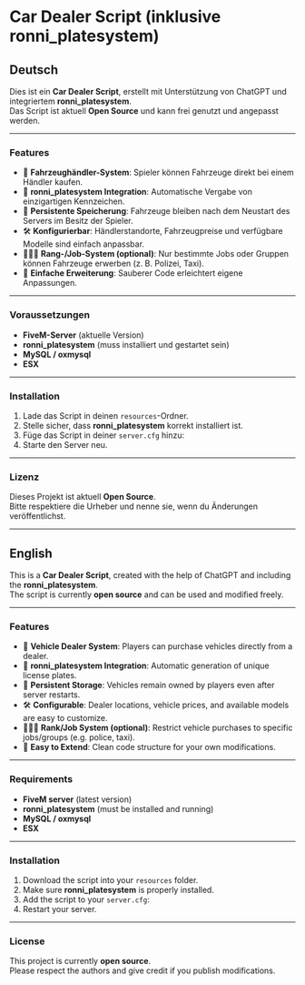 # Car Dealer Script (inklusive ronni_platesystem)

## Deutsch

Dies ist ein **Car Dealer Script**, erstellt mit Unterstützung von ChatGPT und integriertem **ronni_platesystem**.  
Das Script ist aktuell **Open Source** und kann frei genutzt und angepasst werden.

---

### Features
- 🚗 **Fahrzeughändler-System**: Spieler können Fahrzeuge direkt bei einem Händler kaufen.  
- 🔑 **ronni_platesystem Integration**: Automatische Vergabe von einzigartigen Kennzeichen.  
- 💾 **Persistente Speicherung**: Fahrzeuge bleiben nach dem Neustart des Servers im Besitz der Spieler.  
- 🛠️ **Konfigurierbar**: Händlerstandorte, Fahrzeugpreise und verfügbare Modelle sind einfach anpassbar.  
- 👨‍👩‍👧 **Rang-/Job-System (optional)**: Nur bestimmte Jobs oder Gruppen können Fahrzeuge erwerben (z. B. Polizei, Taxi).  
- 📜 **Einfache Erweiterung**: Sauberer Code erleichtert eigene Anpassungen.

---

### Voraussetzungen
- **FiveM-Server** (aktuelle Version)  
- **ronni_platesystem** (muss installiert und gestartet sein)  
- **MySQL / oxmysql**
- **ESX**  

---

### Installation
1. Lade das Script in deinen `resources`-Ordner.  
2. Stelle sicher, dass **ronni_platesystem** korrekt installiert ist.  
3. Füge das Script in deiner `server.cfg` hinzu:  
4. Starte den Server neu.  

---

### Lizenz
Dieses Projekt ist aktuell **Open Source**.  
Bitte respektiere die Urheber und nenne sie, wenn du Änderungen veröffentlichst.

---

## English

This is a **Car Dealer Script**, created with the help of ChatGPT and including the **ronni_platesystem**.  
The script is currently **open source** and can be used and modified freely.

---

### Features
- 🚗 **Vehicle Dealer System**: Players can purchase vehicles directly from a dealer.  
- 🔑 **ronni_platesystem Integration**: Automatic generation of unique license plates.  
- 💾 **Persistent Storage**: Vehicles remain owned by players even after server restarts.  
- 🛠️ **Configurable**: Dealer locations, vehicle prices, and available models are easy to customize.  
- 👨‍👩‍👧 **Rank/Job System (optional)**: Restrict vehicle purchases to specific jobs/groups (e.g. police, taxi).  
- 📜 **Easy to Extend**: Clean code structure for your own modifications.

---

### Requirements
- **FiveM server** (latest version)  
- **ronni_platesystem** (must be installed and running)  
- **MySQL / oxmysql**
- **ESX**

---

### Installation
1. Download the script into your `resources` folder.  
2. Make sure **ronni_platesystem** is properly installed.  
3. Add the script to your `server.cfg`:  
4. Restart your server.  

---

### License
This project is currently **open source**.  
Please respect the authors and give credit if you publish modifications.
